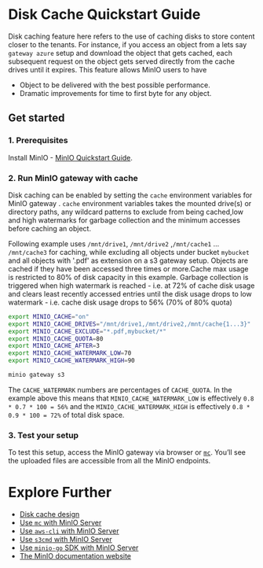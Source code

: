 # Disk Cache Quickstart Guide 

Disk caching feature here refers to the use of caching disks to store content closer to the tenants. For instance, if you access an object from a lets say `gateway azure` setup and download the object that gets cached, each subsequent request on the object gets served directly from the cache drives until it expires. This feature allows MinIO users to have

- Object to be delivered with the best possible performance.
- Dramatic improvements for time to first byte for any object.

## Get started

### 1. Prerequisites

Install MinIO - [MinIO Quickstart Guide](https://docs.min.io/docs/minio-quickstart-guide).

### 2. Run MinIO gateway with cache

Disk caching can be enabled by setting the `cache` environment variables for MinIO gateway . `cache` environment variables takes the mounted drive(s) or directory paths, any wildcard patterns to exclude from being cached,low and high watermarks for garbage collection and the minimum accesses before caching an object.

Following example uses `/mnt/drive1`, `/mnt/drive2` ,`/mnt/cache1` ... `/mnt/cache3` for caching, while excluding all objects under bucket `mybucket` and all objects with '.pdf' as extension on a s3 gateway setup. Objects are cached if they have been accessed three times or more.Cache max usage is restricted to 80% of disk capacity in this example. Garbage collection is triggered when high watermark is reached - i.e. at 72% of cache disk usage and clears least recently accessed entries until the disk usage drops to low watermark - i.e. cache disk usage drops to 56% (70% of 80% quota)

```bash
export MINIO_CACHE="on"
export MINIO_CACHE_DRIVES="/mnt/drive1,/mnt/drive2,/mnt/cache{1...3}"
export MINIO_CACHE_EXCLUDE="*.pdf,mybucket/*"
export MINIO_CACHE_QUOTA=80
export MINIO_CACHE_AFTER=3
export MINIO_CACHE_WATERMARK_LOW=70
export MINIO_CACHE_WATERMARK_HIGH=90

minio gateway s3
```

The `CACHE_WATERMARK` numbers are percentages of `CACHE_QUOTA`. 
In the example above this means that  `MINIO_CACHE_WATERMARK_LOW` is effectively `0.8 * 0.7 * 100 = 56%` and the `MINIO_CACHE_WATERMARK_HIGH` is effectively `0.8 * 0.9 * 100 = 72%` of total disk space.     


### 3. Test your setup

To test this setup, access the MinIO gateway via browser or [`mc`](https://docs.min.io/docs/minio-client-quickstart-guide). You’ll see the uploaded files are accessible from all the MinIO endpoints.

# Explore Further

- [Disk cache design](https://github.com/minio/minio/blob/master/docs/disk-caching/DESIGN.md)
- [Use `mc` with MinIO Server](https://docs.min.io/docs/minio-client-quickstart-guide)
- [Use `aws-cli` with MinIO Server](https://docs.min.io/docs/aws-cli-with-minio)
- [Use `s3cmd` with MinIO Server](https://docs.min.io/docs/s3cmd-with-minio)
- [Use `minio-go` SDK with MinIO Server](https://docs.min.io/docs/golang-client-quickstart-guide)
- [The MinIO documentation website](https://docs.min.io)

